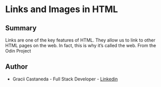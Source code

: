 # Links and Images in HTML

## Summary
Links are one of the key features of HTML. They allow us to link to other HTML pages on the web. In fact, this is why it’s called the web. From the Odin Project


## Author

- Gracii Castaneda - Full Stack Developer - [Linkedin](https://www.linkedin.com/in/castanedagrace/)